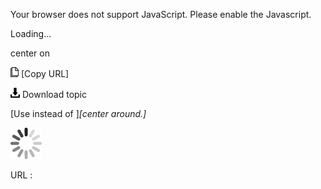 Your browser does not support JavaScript. Please enable the Javascript.

Loading...

center on

![Copy URL](center-on_files/Copy.png) [Copy URL]

![Download](center-on_files/Download.png)
Download topic

[Use instead of ]*[center around.]*

![In progress](center-on_files/activity-large.gif)

URL :


